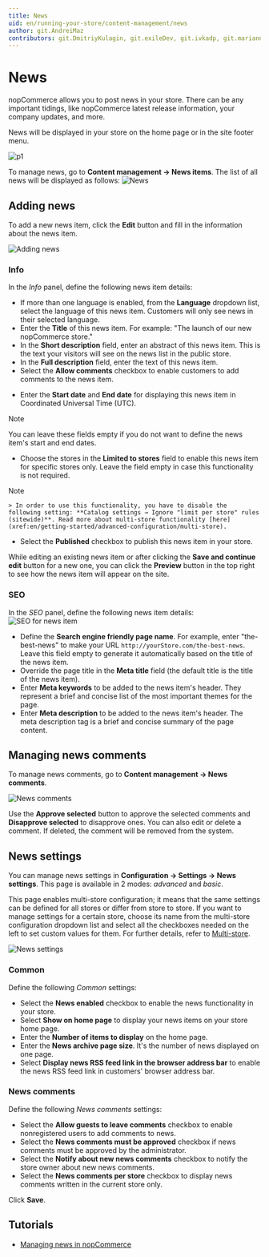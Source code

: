 ```yaml
---
title: News
uid: en/running-your-store/content-management/news
author: git.AndreiMaz
contributors: git.DmitriyKulagin, git.exileDev, git.ivkadp, git.mariannk
---
```


# News

nopCommerce allows you to post news in your store. There can be any important tidings, like nopCommerce latest release information, your company updates, and more.

News will be displayed in your store on the home page or in the site footer menu.

![p1](_static/news/news_1.png)

To manage news, go to **Content management → News items**. The list of all news will be displayed as follows:
![News](_static/news/list.jpg)

## Adding news

To add a new news item, click the **Edit** button and fill in the information about the news item. 

![Adding news](_static/news/add-new.jpg)

### Info

In the *Info* panel, define the following news item details:
- If more than one language is enabled, from the **Language** dropdown list, select the language of this news item. Customers will only see news in their selected language.
- Enter the **Title** of this news item. For example: "The launch of our new nopCommerce store."
- In the **Short description** field, enter an abstract of this news item. This is the text your visitors will see on the news list in the public store.
- In the **Full description** field, enter the text of this news item.
- Select the **Allow comments** checkbox to enable customers to add comments to the news item.
* Enter the **Start date** and **End date** for displaying this news item in Coordinated Universal Time (UTC).

 > [!NOTE]
 > 
 > You can leave these fields empty if you do not want to define the news item's start and end dates.

 - Choose the stores in the **Limited to stores** field to enable this news item for specific stores only. Leave the field empty in case this functionality is not required.
  > [!NOTE]
  >
	> In order to use this functionality, you have to disable the following setting: **Catalog settings → Ignore "limit per store" rules (sitewide)**. Read more about multi-store functionality [here](xref:en/getting-started/advanced-configuration/multi-store).

- Select the **Published** checkbox to publish this news item in your store.

While editing an existing news item or after clicking the **Save and continue edit** button for a new one, you can click the **Preview** button in the top right to see how the news item will appear on the site.

### SEO
In the *SEO* panel, define the following news item details:
![SEO for news item](_static/news/seo.jpg)

- Define the **Search engine friendly page name**. For example, enter "the-best-news" to make your URL `http://yourStore.com/the-best-news`. Leave this field empty to generate it automatically based on the title of the news item.
- Override the page title in the **Meta title** field (the default title is the title of the news item).
- Enter **Meta keywords** to be added to the news item's header. They represent a brief and concise list of the most important themes for the page.
- Enter **Meta description** to be added to the news item's header. The meta description tag is a brief and concise summary of the page content.

## Managing news comments

To manage news comments, go to **Content management → News comments**.

![News comments](_static/news/news-comments.jpg)

Use the **Approve selected** button to approve the selected comments and **Disapprove selected** to disapprove ones.
You can also edit or delete a comment. If deleted, the comment will be removed from the system.

## News settings

You can manage news settings in **Configuration → Settings → News settings**. This page is available in 2 modes: *advanced* and *basic*.

This page enables multi-store configuration; it means that the same settings can be defined for all stores or differ from store to store. If you want to manage settings for a certain store, choose its name from the multi-store configuration dropdown list and select all the checkboxes needed on the left to set custom values for them. For further details, refer to [Multi-store](xref:en/getting-started/advanced-configuration/multi-store).

![News settings](_static/news/news-settings.jpg)

### Common

Define the following *Common* settings:
* Select the **News enabled** checkbox to enable the news functionality in your store.
* Select **Show on home page** to display your news items on your store home page.
* Enter the **Number of items to display** on the home page.
* Enter the **News archive page size**. It's the number of news displayed on one page.
* Select **Display news RSS feed link in the browser address bar** to enable the news RSS feed link in customers' browser address bar.

### News comments

Define the following *News comments* settings:
- Select the **Allow guests to leave comments** checkbox to enable nonregistered users to add comments to news.
- Select the **News comments must be approved** checkbox if news comments must be approved by the administrator.
- Select the **Notify about new news comments** checkbox to notify the store owner about new news comments.
- Select the **News comments per store** checkbox to display news comments written in the current store only.

Click **Save**.

## Tutorials

- [Managing news in nopCommerce](https://www.youtube.com/watch?v=ztLlRXvBQK4)
